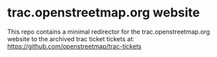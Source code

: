 # trac.openstreetmap.org website

This repo contains a minimal redirector for the trac.openstreetmap.org website to the archived trac ticket tickets at: https://github.com/openstreetmap/trac-tickets
